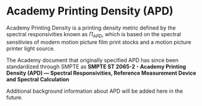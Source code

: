 <!-- SPDX-License-Identifier: CC-BY-4.0 -->
<!-- Copyright Contributors to the ACES Documentation -->


Academy Printing Density (APD)
==============================

Academy Printing Density is a printing density metric defined by the spectral responsivities known as $\Pi_{APD}$, which is based on the spectral sensitivies of modern motion picture film print stocks and a motion picture printer light source.

The Academy document that originally specified APD has since been standardized through SMPTE as **SMPTE ST 2065-2 - Academy Printing Density (APD) — Spectral Responsivities, Reference Measurement Device and Spectral Calculation**

Additional background information about APD will be added here in the future.
